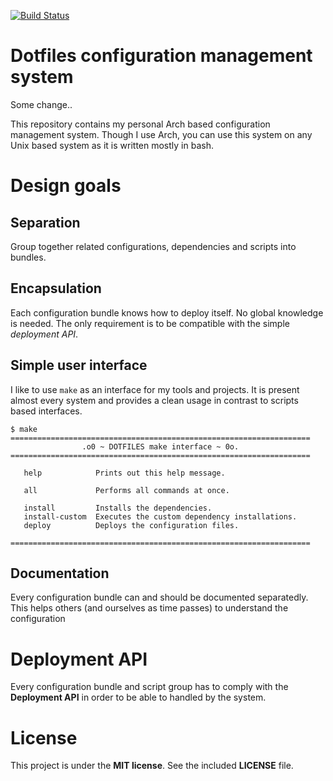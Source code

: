 [![Build Status](https://travis-ci.org/dotmodules/dm.svg?branch=master)](https://travis-ci.org/dotmodules/dm)

# Dotfiles configuration management system

Some change..

This repository contains my personal Arch based configuration management
system. Though I use Arch, you can use this system on any Unix based system as
it is written mostly in bash.

# Design goals

## Separation

Group together related configurations, dependencies and scripts into bundles.

## Encapsulation

Each configuration bundle knows how to deploy itself. No global knowledge is
needed. The only requirement is to be compatible with the simple _deployment
API_.

## Simple user interface

I like to use `make` as an interface for my tools and projects. It is present
almost every system and provides a clean usage in contrast to scripts based
interfaces.

```
$ make
===================================================================
                .o0 ~ DOTFILES make interface ~ 0o.
===================================================================

   help            Prints out this help message.

   all             Performs all commands at once.

   install         Installs the dependencies.
   install-custom  Executes the custom dependency installations.
   deploy          Deploys the configuration files.

===================================================================
```

## Documentation

Every configuration bundle can and should be documented separatedly. This helps
others (and ourselves as time passes) to understand the configuration


# Deployment API

Every configuration bundle and script group has to comply with the __Deployment
API__ in order to be able to handled by the system.


# License

This project is under the __MIT license__. See the included __LICENSE__ file.


